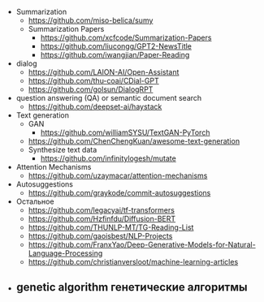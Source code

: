 - Summarization
	- https://github.com/miso-belica/sumy
	- Summarization Papers
		- https://github.com/xcfcode/Summarization-Papers
		- https://github.com/liucongg/GPT2-NewsTitle
		- https://github.com/iwangjian/Paper-Reading
- dialog
	- https://github.com/LAION-AI/Open-Assistant
	- https://github.com/thu-coai/CDial-GPT
	- https://github.com/golsun/DialogRPT
- question answering (QA) or semantic document search
	- https://github.com/deepset-ai/haystack
- Text generation
	- GAN
		- https://github.com/williamSYSU/TextGAN-PyTorch
	- https://github.com/ChenChengKuan/awesome-text-generation
	- Synthesize text data
		- https://github.com/infinitylogesh/mutate
- Attention Mechanisms
	- https://github.com/uzaymacar/attention-mechanisms
- Autosuggestions
	- https://github.com/graykode/commit-autosuggestions
- Остальное
	- https://github.com/legacyai/tf-transformers
	- https://github.com/Hzfinfdu/Diffusion-BERT
	- https://github.com/THUNLP-MT/TG-Reading-List
	- https://github.com/gaoisbest/NLP-Projects
	- https://github.com/FranxYao/Deep-Generative-Models-for-Natural-Language-Processing
	- https://github.com/christianversloot/machine-learning-articles
- genetic algorithm генетические алгоритмы
	- 